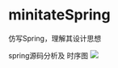 # minitateSpring
仿写Spring，理解其设计思想


spring源码分析及 时序图
![](https://github.com/ZengGwei/minitateSpring/blob/master/src/main/resources/layouts/SpringAnalyzeImg.jpg)

